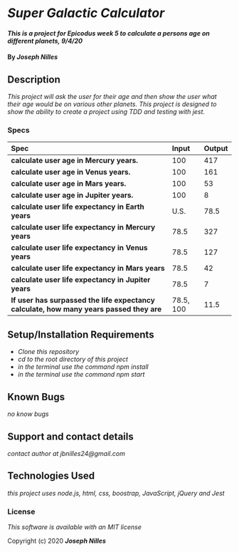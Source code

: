 # _Super Galactic Calculator_

#### _This is a project for Epicodus week 5 to calculate a persons age on different planets, 9/4/20_

#### By _**Joseph Nilles**_

## Description

_This project will ask the user for their age and then show the user what their age would be on various other planets. This project is designed to show the ability to create a project using TDD and testing with jest._

### Specs
| Spec | Input | Output |
| :-------------     | :------------- | :------------- |
| **calculate user age in Mercury years.** | 100 | 417 |
| **calculate user age in Venus years.** | 100 | 161 |
| **calculate user age in Mars years.**| 100 | 53 |
| **calculate user age in Jupiter years.**| 100 | 8 |
| **calculate user life expectancy in Earth years**| U.S. | 78.5 |
| **calculate user life expectancy in Mercury years**| 78.5 | 327 |
| **calculate user life expectancy in Venus years**| 78.5 | 127 |
| **calculate user life expectancy in Mars years**| 78.5 | 42 |
| **calculate user life expectancy in Jupiter years**| 78.5 | 7 |
| **If user has surpassed the life expectancy calculate, how many years passed they are**| 78.5, 100 | 11.5 |



## Setup/Installation Requirements

* _Clone this repository_
* _cd to the root directory of this project_
* _in the terminal use the command npm install_
* _in the terminal use the command npm start_




## Known Bugs

_no know bugs_

## Support and contact details

_contact author at jbnilles24@gmail.com_

## Technologies Used

_this project uses node.js, html, css, boostrap, JavaScript, jQuery and Jest_

### License

*This software is available with an MIT license*

Copyright (c) 2020 **_Joseph Nilles_**